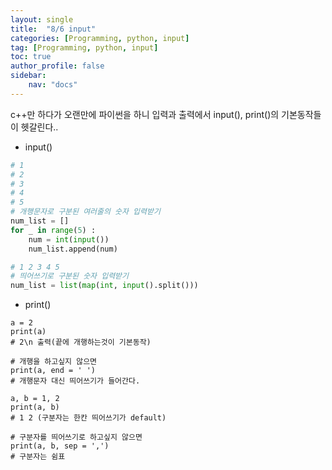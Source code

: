 ```yaml
---
layout: single
title:  "8/6 input"
categories: [Programming, python, input]
tag: [Programming, python, input]
toc: true
author_profile: false
sidebar:
    nav: "docs"
---
```






c++만 하다가 오랜만에 파이썬을 하니 입력과 출력에서 input(), print()의 기본동작들이 헷갈린다..



* input()

```python
# 1
# 2
# 3
# 4
# 5
# 개행문자로 구분된 여러줄의 숫자 입력받기
num_list = []
for _ in range(5) :
    num = int(input())
    num_list.append(num)
```



```python
# 1 2 3 4 5
# 띄어쓰기로 구분된 숫자 입력받기
num_list = list(map(int, input().split()))
```



* print()

```
a = 2
print(a)
# 2\n 출력(끝에 개행하는것이 기본동작)

# 개행을 하고싶지 않으면
print(a, end = ' ')
# 개행문자 대신 띄어쓰기가 들어간다.

a, b = 1, 2
print(a, b)
# 1 2 (구분자는 한칸 띄어쓰기가 default)

# 구분자를 띄어쓰기로 하고싶지 않으면
print(a, b, sep = ',')
# 구분자는 쉼표
```

